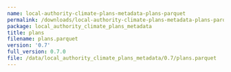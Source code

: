 ```yaml
---
name: local-authority-climate-plans-metadata-plans-parquet
permalink: /downloads/local-authority-climate-plans-metadata-plans-parquet/0_7
package: local_authority_climate_plans_metadata
title: plans
filename: plans.parquet
version: '0.7'
full_version: 0.7.0
file: /data/local_authority_climate_plans_metadata/0.7/plans.parquet
---
```

